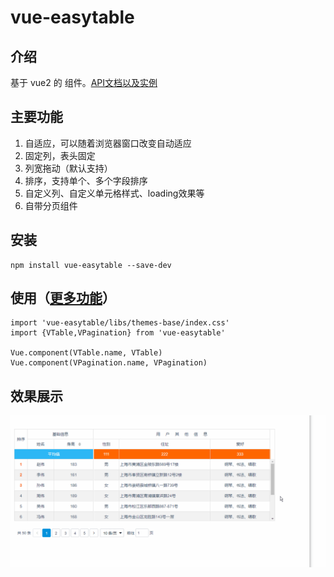 # vue-easytable


## 介绍
基于 vue2 的 组件。[API文档以及实例](http://doc.huangsw.com/vue-easytable/app.html)


## 主要功能
1. 自适应，可以随着浏览器窗口改变自动适应
2. 固定列，表头固定
3. 列宽拖动（默认支持）
4. 排序，支持单个、多个字段排序
5. 自定义列、自定义单元格样式、loading效果等
6. 自带分页组件

## 安装

```
npm install vue-easytable --save-dev
```

## 使用（[更多功能](http://doc.huangsw.com/vue-easytable/app.html)）


```
import 'vue-easytable/libs/themes-base/index.css'
import {VTable,VPagination} from 'vue-easytable'

Vue.component(VTable.name, VTable)
Vue.component(VPagination.name, VPagination)
```


## 效果展示
![vue-easytable](./examples/images/vue-easytable.gif)



